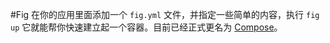 #Fig
在你的应用里面添加一个 `fig.yml` 文件，并指定一些简单的内容，执行 `fig up` 它就能帮你快速建立起一个容器。目前已经正式更名为 [Compose](../compose/README.md)。
